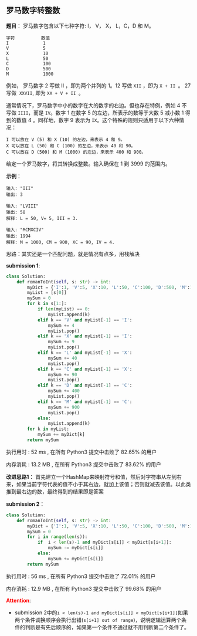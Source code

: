 ## 罗马数字转整数
**题目**：
罗马数字包含以下七种字符: I， V， X， L，C，D 和 M。
```
字符          数值
I             1
V             5
X             10
L             50
C             100
D             500
M             1000
```
例如， 罗马数字 2 写做 II ，即为两个并列的 1。12 写做 ```XII``` ，即为 ```X + II ```。 27 写做  ```XXVII```, 即为 ```XX + V + II ```。

通常情况下，罗马数字中小的数字在大的数字的右边。但也存在特例，例如 4 不写做 ```IIII```，而是 ```IV```。数字 1 在数字 5 的左边，所表示的数等于大数 5 减小数 1 得到的数值 4 。同样地，数字 9 表示为 ```IX```。这个特殊的规则只适用于以下六种情况：
```
I 可以放在 V (5) 和 X (10) 的左边，来表示 4 和 9。
X 可以放在 L (50) 和 C (100) 的左边，来表示 40 和 90。 
C 可以放在 D (500) 和 M (1000) 的左边，来表示 400 和 900。
```

给定一个罗马数字，将其转换成整数。输入确保在 1 到 3999 的范围内。

**示例**：
```
输入: "III"
输出: 3
```
```
输入: "LVIII"
输出: 58
解释: L = 50, V= 5, III = 3.
```
```
输入: "MCMXCIV"
输出: 1994
解释: M = 1000, CM = 900, XC = 90, IV = 4.
```
思路：其实还是一个匹配问题，就是情况有点多，用栈解决

**submission 1**:
```python
class Solution:
    def romanToInt(self, s: str) -> int:
        myDict = {'I':1, 'V':5, 'X':10, 'L':50, 'C':100, 'D':500, 'M':1000}
        myList = [s[0]]
        mySum = 0
        for k in s[1:]:
            if len(myList) == 0:
                myList.append(k)
            elif k == 'V' and myList[-1] == 'I':
                mySum += 4
                myList.pop()
            elif k == 'X' and myList[-1] == 'I':
                mySum += 9
                myList.pop()
            elif k == 'L' and myList[-1] == 'X':
                mySum += 40
                myList.pop()
            elif k == 'C' and myList[-1] == 'X':
                mySum += 90
                myList.pop()
            elif k == 'D' and myList[-1] == 'C':
                mySum += 400
                myList.pop()
            elif k == 'M' and myList[-1] == 'C':
                mySum += 900
                myList.pop() 
            else:
                myList.append(k)
        for k in myList:
            mySum += myDict[k]
        return mySum
```
执行用时 :
52 ms
, 在所有 Python3 提交中击败了
82.65%
的用户

内存消耗 :
13.2 MB
, 在所有 Python3 提交中击败了
83.62%
的用户

**改进思路1**：
首先建立一个HashMap来映射符号和值，然后对字符串从左到右来，如果当前字符代表的值不小于其右边，就加上该值；否则就减去该值。以此类推到最右边的数，最终得到的结果即是答案

**submission 2**：
```python
class Solution:
    def romanToInt(self, s: str) -> int:
        myDict = {'I':1, 'V':5, 'X':10, 'L':50, 'C':100, 'D':500, 'M':1000}
        mySum = 0
        for i in range(len(s)):
            if  i < len(s)-1 and myDict[s[i]] < myDict[s[i+1]]:
                mySum -= myDict[s[i]]
            else:
                mySum += myDict[s[i]]
        return mySum
```
执行用时 :
56 ms
, 在所有 Python3 提交中击败了
72.01%
的用户

内存消耗 :
12.9 MB
, 在所有 Python3 提交中击败了
99.68%
的用户


<font color="#FF0000">**Attention**</font>:

- submission 2中的```i < len(s)-1 and myDict[s[i]] < myDict[s[i+1]]```如果两个条件调换顺序会执行出错(```s[i+1] out of range```)，说明逻辑运算两个条件的判断是有先后顺序的，如果第一个条件不通过就不用判断第二个条件了。
